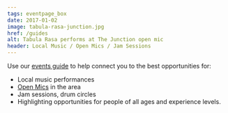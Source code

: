```yaml
---
tags: eventpage_box
date: 2017-01-02
image: tabula-rasa-junction.jpg
href: /guides
alt: Tabula Rasa performs at The Junction open mic
header: Local Music / Open Mics / Jam Sessions
---
```

Use our [events guide](/events/guide/) to help connect you to the best opportunities for:

* Local music performances
* [Open Mics](/events/open-mic/) in the area
* Jam sessions, drum circles
* Highlighting opportunities for people of all ages and experience levels.